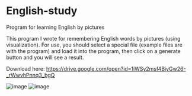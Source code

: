 # English-study
Program for learning English by pictures

This program I wrote for remembering English words by pictures (using visualization).
For use, you should select a special file (example files are with the program) and load it into the program, then click on a generate button and you will see a result.

Download here: https://drive.google.com/open?id=1iWSy2msf4BiyGw26-_rWwvhPnnq3_bgQ

![image](https://user-images.githubusercontent.com/39457745/40937065-b7821ecc-683d-11e8-94d8-e95473aa555d.png)
![image](https://user-images.githubusercontent.com/39457745/40937764-f8c88874-683f-11e8-9fe2-155e3c836794.png)
